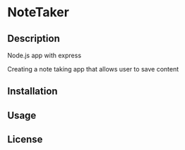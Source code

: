 # NoteTaker

## Description
Node.js app with express

Creating a note taking app that allows user to save content

## Installation

## Usage

## License